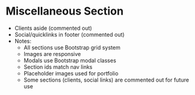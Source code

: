 # Miscellaneous Section

- Clients aside (commented out)
- Social/quicklinks in footer (commented out)
- Notes:
  - All sections use Bootstrap grid system
  - Images are responsive
  - Modals use Bootstrap modal classes
  - Section ids match nav links
  - Placeholder images used for portfolio
  - Some sections (clients, social links) are commented out for future use
